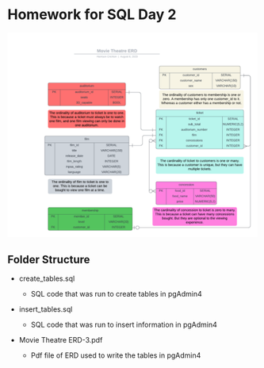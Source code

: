 # Homework for SQL Day 2

![](https://github.com/Acronine/coding_temple_data_analytics/blob/main/week_5/day_2/Movie%20Theatre%20ERD.png)

## Folder Structure

- create_tables.sql
    - SQL code that was run to create tables in pgAdmin4

- insert_tables.sql
    - SQL code that was run to insert information in pgAdmin4

- Movie Theatre ERD-3.pdf
    - Pdf file of ERD used to write the tables in pgAdmin4
